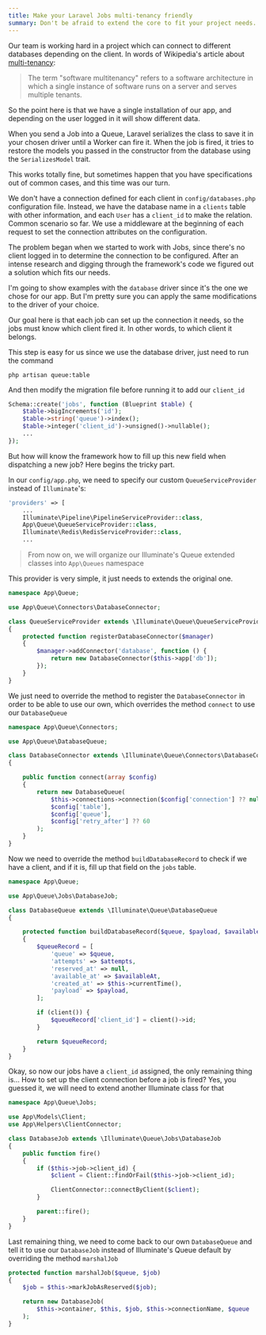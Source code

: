 ```yaml
---
title: Make your Laravel Jobs multi-tenancy friendly
summary: Don't be afraid to extend the core to fit your project needs. That's a very important lesson that took me too long to learn.
---
```


Our team is working hard in a project which can connect to different databases depending on the client.
In words of Wikipedia's article about [multi-tenancy](https://en.wikipedia.org/wiki/Multitenancy):

> The term "software multitenancy" refers to a software architecture in which a single instance of 
software runs on a server and serves multiple tenants.

So the point here is that we have a single installation of our app, and depending on the user logged in it
will show different data.

When you send a Job into a Queue, Laravel serializes the class to save it in your chosen driver until a Worker can fire it.
When the job is fired, it tries to restore the models you passed in the constructor from the database using 
the `SerializesModel` trait.

This works totally fine, but sometimes happen that you have specifications out of common cases, and this time was our turn.

We don't have a connection defined for each client in `config/databases.php` configuration file. Instead, we have 
the database name in a `clients` table with other information, and each `User` has a `client_id` to make the relation. 
Common scenario so far. We use a middleware at the beginning of each request to set the connection attributes 
on the configuration. 

The problem began when we started to work with Jobs, since there's no client logged in to determine
the connection to be configured. After an intense research and digging through the framework's code we figured out a 
solution which fits our needs.

I'm going to show examples with the `database` driver since it's the one we chose for our app. But I'm pretty sure you can
apply the same modifications to the driver of your choice.

Our goal here is that each job can set up the connection it needs, so the jobs must know which client fired it. 
In other words, to which client it belongs.

This step is easy for us since we use the database driver, just need to run the command

```
php artisan queue:table
```

And then modify the migration file before running it to add our `client_id`

```php
Schema::create('jobs', function (Blueprint $table) {
    $table->bigIncrements('id');
    $table->string('queue')->index();
    $table->integer('client_id')->unsigned()->nullable();
    ...
});
```

But how will know the framework how to fill up this new field when dispatching a new job? Here begins the tricky part.

In our `config/app.php`, we need to specify our custom `QueueServiceProvider` instead of `Illuminate`'s:

```php
'providers' => [
    ...
    Illuminate\Pipeline\PipelineServiceProvider::class,
    App\Queue\QueueServiceProvider::class,
    Illuminate\Redis\RedisServiceProvider::class,
    ...
```

> From now on, we will organize our Illuminate's Queue extended classes into `App\Queues` namespace

This provider is very simple, it just needs to extends the original one.

```php
namespace App\Queue;

use App\Queue\Connectors\DatabaseConnector;

class QueueServiceProvider extends \Illuminate\Queue\QueueServiceProvider
{
    protected function registerDatabaseConnector($manager)
    {
        $manager->addConnector('database', function () {
            return new DatabaseConnector($this->app['db']);
        });
    }
}
``` 

We just need to override the method to register the `DatabaseConnector` in order to be able to use our own, which overrides
the method `connect` to use our `DatabaseQueue`


```php
namespace App\Queue\Connectors;

use App\Queue\DatabaseQueue;

class DatabaseConnector extends \Illuminate\Queue\Connectors\DatabaseConnector
{

    public function connect(array $config)
    {
        return new DatabaseQueue(
            $this->connections->connection($config['connection'] ?? null),
            $config['table'],
            $config['queue'],
            $config['retry_after'] ?? 60
        );
    }
}
```

Now we need to override the method `buildDatabaseRecord` to check if we have a client, and if it is, 
fill up that field on the `jobs` table.

```php
namespace App\Queue;

use App\Queue\Jobs\DatabaseJob;

class DatabaseQueue extends \Illuminate\Queue\DatabaseQueue
{

    protected function buildDatabaseRecord($queue, $payload, $availableAt, $attempts = 0)
    {
        $queueRecord = [
            'queue' => $queue,
            'attempts' => $attempts,
            'reserved_at' => null,
            'available_at' => $availableAt,
            'created_at' => $this->currentTime(),
            'payload' => $payload,
        ];

        if (client()) {
            $queueRecord['client_id'] = client()->id;
        }

        return $queueRecord;
    }
}
```

Okay, so now our jobs have a `client_id` assigned, the only remaining thing is... How to set up the client connection before a job is fired? Yes, you guessed it, we will
need to extend another Illuminate class for that

```php
namespace App\Queue\Jobs;

use App\Models\Client;
use App\Helpers\ClientConnector;

class DatabaseJob extends \Illuminate\Queue\Jobs\DatabaseJob
{
    public function fire()
    {
        if ($this->job->client_id) {
            $client = Client::findOrFail($this->job->client_id);

            ClientConnector::connectByClient($client);
        }

        parent::fire();
    }
}
```

Last remaining thing, we need to come back to our own `DatabaseQueue` and tell it to use our `DatabaseJob` instead
of Illuminate's Queue default by overriding the method `marshalJob`

```php
protected function marshalJob($queue, $job)
{
    $job = $this->markJobAsReserved($job);

    return new DatabaseJob(
        $this->container, $this, $job, $this->connectionName, $queue
    );
}
```